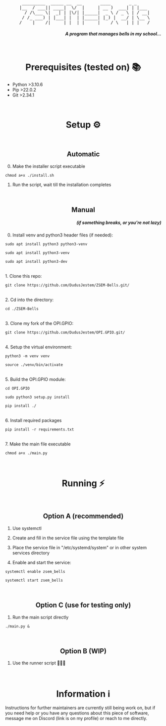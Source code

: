 <pre align="center">
  _________  _____ __  __       ____       _ _     
 |__  / ___|| ____|  \/  |     | __ )  ___| | |___ 
   / /\___ \|  _| | |\/| |_____|  _ \ / _ \ | / __|
  / /_ ___) | |___| |  | |_____| |_) |  __/ | \__ \
 /____|____/|_____|_|  |_|     |____/ \___|_|_|___/
</pre>

<h5 align="right"> A program that manages bells in my school...</h1>

<br>
<h1 align="center">Prerequisites (tested on) 📚</h1>

- Python >3.10.6
- Pip >22.0.2
- Git >2.34.1

<br>
<h1 align="center">Setup ⚙️</h1>

<br>
<h2 align="center">Automatic</h2>

0. Make the installer script executable

```shell
chmod a+x ./install.sh
```

1. Run the script, wait till the installation completes

<br>
<h2 align="center">Manual</h2>
<h5 align="right">(if something breaks, or you're not lazy)</h4>

0. Install venv and python3 header files (if needed):

```shell
sudo apt install python3 python3-venv
```

```shell
sudo apt install python3-venv
```

```shell
sudo apt install python3-dev
```

<br>
1. Clone this repo:

```shell
git clone https://github.com/DudusJestem/ZSEM-Bells.git/
```

<br>
2. Cd into the directory:

```shell
cd ./ZSEM-Bells
```

<br>
3. Clone my fork of the OPI.GPIO:

```shell
git clone https://github.com/DudusJestem/OPI.GPIO.git/
```

<br>
4. Setup the virtual environment:

```shell
python3 -m venv venv
```

```shell
source ./venv/bin/activate
```

<br>
5. Build the OPI.GPIO module:

```shell
cd OPI.GPIO
```

```shell
sudo python3 setup.py install
```

```shell
pip install ./
```

<br>
6. Install required packages

```shell
pip install -r requirements.txt
```

<br>
7. Make the main file executable

```shell
chmod a+x ./main.py
```


<br>
<h1 align="center">Running ⚡</h2>


<br>
<h2 align="center">Option A (recommended)</h2>

1. Use systemctl


2. Create and fill in the service file using the template file

3. Place the service file in "/etc/systemd/system" or in other system services directory

4. Enable and start the service:
```shell
systemctl enable zsem_bells
```
```shell
systemctl start zsem_bells
```

<br>
<h2 align="center">Option C (use for testing only)</h2>

1. Run the main script directly
```shell
./main.py &
```

<br>
<h2 align="center">Option B (WIP)</h2>

1. Use the runner script 🧙🏻‍♂️


<br>
<h1 align="center">Information ℹ️</h1>

Instructions for further maintainers are currently still being work on, but if you need help or you have any questions about this piece of software, message me on Discord (link is on my profile) or reach to me directly.

